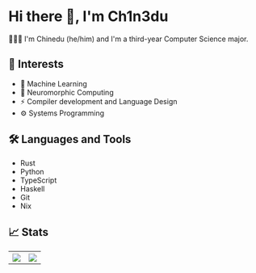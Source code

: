 # Hi there 👋, I'm Ch1n3du

👨🏿‍💻 I'm Chinedu (he/him) and I'm a third-year Computer Science major.

## 🌱 Interests

- 🤖 Machine Learning
- 🧠 Neuromorphic Computing
- ⚡ Compiler development and Language Design
- ⚙️ Systems Programming

## 🛠️ Languages and Tools

- Rust
- Python
- TypeScript
- Haskell
- Git
- Nix

## 📈 Stats

<table>
    <tr>
        <th>
            <img src="https://github-readme-stats.vercel.app/api?username=ch1n3du&show_icons=true&count_private=true&include_all_commits=true&theme=dark&show_icons=true&layout=compact&bg_color=00000000&border_color=00000000" />
            <br>
        </th>
        <th>
            <img src="https://github-readme-stats.quantumlytangled.vercel.app/api/top-langs/?username=ch1n3du&layout=compact&show_icons=true&title_color=4F8CC9&text_color=9f9f9f&bg_color=00000000&hide_border=true&icon_color=00000000&count_private=true" />
        </th>
    </tr>
</table>

<!---
Ch1n3du/Ch1n3du is a ✨ special ✨ repository because its `README.md` (this file) appears on your GitHub profile.
You can click the Preview link to take a look at your changes.
--->
